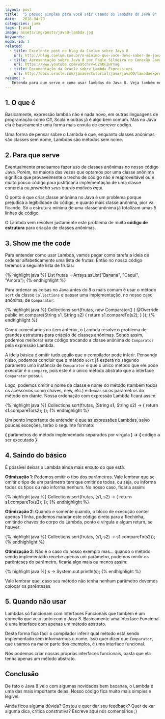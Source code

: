 ```yaml
---
layout: post
title:  "5 passos simples para você sair usando os lambdas do Java 8"
date:   2016-04-29
categories: java
tags: [java]
image: assets/img/posts/java8-lambda.jpg
keywords:
modal-id: 1
related:
  - title: Excelente post no blog da Caelum sobre Java 8
    url: http://blog.caelum.com.br/o-minimo-que-voce-deve-saber-de-java-8/
  - title: Apresentação sobre Java 8 por Paulo Silveira no Conexão Java 2014
    url: https://www.youtube.com/watch?v=UZaKFZHrnag
  - title: Documentação da Oracle sobre Lambda Expressions
    url: http://docs.oracle.com/javase/tutorial/java/javaOO/lambdaexpressions.html
resumo: >
   Entenda para que serve e como usar lambdas do Java 8. Veja também meu <a href='https://www.youtube.com/watch?v=BPootnK8taE' target='_blank'>vídeo sobre lambdas</a> no meu canal do YouTube.
---
```


## 1. O que é

Basicamente, expressão lambda não é nada novo, em outras linguagens de programação como C#, Scala e outras já é algo bem comum. Mas no Java ela é basicamente uma forma mais enxuta de escrever código.

Uma forma de pensar sobre o Lambda é que, enquanto classes anônimas são classes sem nome, Lambdas são métodos sem nome.


## 2. Para que serve

Eventualmente precisamos fazer uso de classes anônimas no nosso código Java. Porém, na maioria das vezes que optamos por uma classe anônima significa que provavelmente o trecho de código não é reaproveitável ou é muito pouco código para justificar a implementação de uma classe concreta ou _preencha seus outros motivos aqui_.

O ponto é que criar classe anônima no Java é um problema porque prejudica a legibilidade do código, e quanto mais classe anônima, pior vai ficando. Só a estrutura mínima de uma classe anônima já totalizam umas 5 linhas de código.

O Lambda vem resolver justamente este problema de muito __código de estrutura__ para criação de classes anônimas.


## 3. Show me the code

Para entender como usar Lambda, vamos pegar como tarefa a ideia de ordenar alfabeticamente uma lista de frutas. Então no nosso código teremos a seguinte lista de frutas:

{% highlight java %}
List<String> frutas = Arrays.asList("Banana", "Caqui", "Amora");
{% endhighlight %}

Para ordenar as coisas no Java antes do 8 o mais comum é usar o método `sort` da classe `Collections` e passar uma implementação, no nosso caso anônima, de `Comparator`:

{% highlight java %}
Collections.sort(frutas, new Comparator<String>() {
    @Override
    public int compare(String s1, String s2) {
        return s1.compareTo(s2);
    }
});
{% endhighlight %}

Como comentamos no item anterior, o Lambda resolve o problema de grandes estruturas para criação de classes anônimas. Sendo assim, podemos melhorar este código trocando a classe anônima do `Comparator` pela expressão Lambda.

A ideia básica é omitir tudo aquilo que o compilador pode inferir. Pensando nisso, podemos concluir que o método `sort` já espera no segundo parâmetro uma instância de `Comparator` e que o único método que ele pode executar é o `compare`, pois este é o único método abstrato que a interface `Comparator` possui.

Logo, podemos omitir o nome da classe e nome do método (também todos os acessórios como chaves, new, etc.) e deixar só os parâmetros do método em diante. Nossa ordenação com expressão Lambda ficará assim:

{% highlight java %}
Collections.sort(frutas, (String s1, String s2) -> {
    return s1.compareTo(s2);
});
{% endhighlight %}

Um ponto importante de entender é que as expressões Lambdas, salvo poucas exceções, terão o seguinte formato:

__(__ parâmetros do método implementado separados por vírgula __)__ __->__ __{__ código a ser executado __}__


## 4. Saindo do básico

É possível deixar o Lambda ainda mais enxuto do que está.

__Otimização 1__: Podemos omitir o tipo dos parâmetros. Vale lembrar que se omitir o tipo de um parâmetro tem que omitir de todos, ou seja, ou informa todos os tipos ou não informa nenhum. No nosso caso, ficaria assim:

{% highlight java %}
Collections.sort(frutas, (s1, s2) -> {
    return s1.compareTo(s2);
});
{% endhighlight %}

__Otimização 2__: Quando e somente quando, o bloco de execução conter apenas 1 linha, podemos mandar este código direto para a flechinha, omitindo chaves do corpo do Lambda, ponto e vírgula e algum return, se houver:

{% highlight java %}
Collections.sort(frutas, (s1, s2) -> s1.compareTo(s2));
{% endhighlight %}

__Otimização 3__: Não é o caso do nosso exemplo mas... quando o método sendo implementado recebe apenas um parâmetro, podemos omitir os parênteses do parâmetro, ficaria algo mais ou menos assim:

{% highlight java %}
s -> System.out.println(s);
{% endhighlight %}

Vale lembrar que, caso seu método não tenha nenhum parâmetro devemos colocar os parênteses.


## 5. Quando não usar

Lambdas só funcionam com Interfaces Funcionais que também é um conceito que veio junto com o Java 8. Basicamente uma Interface Funcional é uma interface com apenas um método abstrato.

Desta forma fica fácil o compilador inferir qual método está sendo implementado sem informarmos o nome. Isso quer dizer que `Comparator`, que usamos na maior parte dos exemplos, é uma interface funcional.

Nós podemos criar nossas próprias interfaces funcionais, basta que ela tenha apenas um método abstrato.


## Conclusão

De fato o Java 8 veio com algumas novidades bem bacanas, o Lambda é uma das mais importante delas. Nosso código fica muito mais simples e legível.

Ainda ficou alguma dúvida? Gostou e quer dar seu feedback? Quer deixar alguma dica, crítica construtiva? Escreve aqui nos comentários ;)